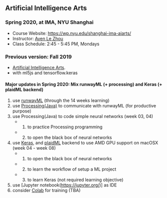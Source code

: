 ## Artificial Intelligence Arts
### Spring 2020, at IMA, NYU Shanghai
* Course Website: https://wp.nyu.edu/shanghai-ima-aiarts/
* Instructor: [Aven Le Zhou](https://www.aven.cc/)
* Class Schedule: 2:45 - 5:45 PM, Mondays

### Previous version: Fall 2019
* [Artificial Intelligence Arts](https://github.com/aaaven/aiarts2019).
* with ml5js and tensorflow.keras

#### Major updates in Spring 2020: Mix runwayML (+ processing) and Keras (+ plaidML backend)
1. use [runwayML](https://runwayml.com/) (through the 14 weeks learning)
2. use [Processing(Java)](https://processing.org/) to communicate with runwayML (for productive purpose)
3. use Processing(Java) to code simple neural networks (week 03, 04)
    * 1. to practice Processing programming
    * 2. to open the black box of neural networks
4. use [Keras](https://keras.io/), and [plaidML](https://github.com/plaidml/plaidml) backend to use AMD GPU support on macOSX (week 04 - week 08)
    * 1. to open the black box of neural networks 
    * 2. to learn the workflow of setup a ML project
    * 3. to learn Keras (not required learning objective)
5. use [Jupyter notebook(https://jupyter.org/)] as IDE
6. consider [Colab](https://colab.research.google.com/notebooks/welcome.ipynb) for training (TBA) 